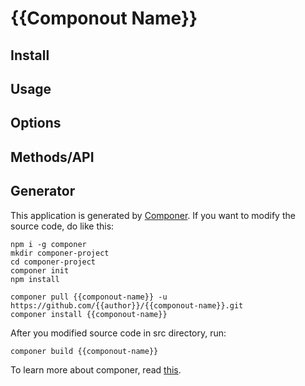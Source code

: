 # {{Componout Name}}


## Install

## Usage

## Options

## Methods/API

## Generator

This application is generated by [Componer](https://github.com/tangshuang/componer).
If you want to modify the source code, do like this:

```
npm i -g componer
mkdir componer-project
cd componer-project
componer init
npm install

componer pull {{componout-name}} -u https://github.com/{{author}}/{{componout-name}}.git
componer install {{componout-name}}
```

After you modified source code in src directory, run:

```
componer build {{componout-name}}
```

To learn more about componer, read [this](https://github.com/tangshuang/componer).